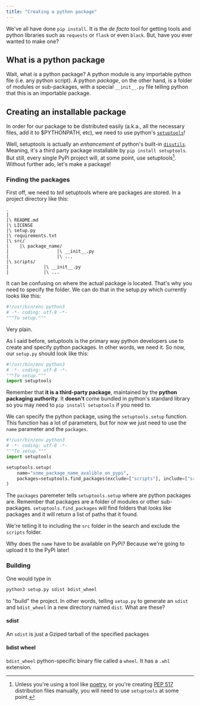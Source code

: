 ```yaml
---
title: "Creating a python package"
---
```


We've all have done `pip install`. It is the *de facto* tool for getting tools and python libraries such as `requests` or `flask` or even `black`. But, have you ever wanted to make one?

## What is a python package

Wait, what *is* a python package? A python module is any importable python file (i.e. any python script). A python *package*, on the other hand, is a folder of modules or sub-packages, with a special `__init__.py` file telling python that this is an importable package.

## Creating an installable package

In order for our package to be distributed easily (a.k.a., all the necessary files, add it to $PYTHONPATH, etc), we need to use python's [`setuptools`](https://pypi.org/project/setuptools/)!

Well, setuptools is actually an *enhancement* of python's built-in [`disutils`](https://docs.python.org/3/library/distutils.html). Meaning, it's a third party package installable by `pip install setuptools`. But still, every single PyPi project will, at some point, use setuptools[^1]. Without further ado, let's make a package!

### Finding the packages

First off, we need to *tell* setuptools where are packages are stored. In a project directory like this:

```
.
|
|\ README.md
|\ LICENSE
|\ setup.py
|\ requirements.txt
|\ src/
|    |\ package_name/
|                  |\ __init__.py
|                  |\ ...
|\ scripts/
|             |\ __init__.py
|             |\ ...
```

It can be confusing on where the actual package is located. That's why you need to specify the folder. We can do that in the setup.py which currently looks like this:

```python
#!/usr/bin/env python3
# -*- coding: utf-8 -*-
"""To setup."""
```

Very plain.

As I said before, setuptools is the primary way python developers use to create and specify python packages. In other words, we need it. So now, our `setup.py` should look like this:

```python
#!/usr/bin/env python3
# -*- coding: utf-8 -*-
"""To setup."""
import setuptools
```

Remember that **it is a third-party package**, maintained by the **python packaging authority**. It **doesn't** come bundled in python's standard library so you may need to `pip install setuptools` if you need to.

We can specify the python package, using the `setuptools.setup` function. This function has a lot of parameters, but for now we just need to use the `name` parameter and the `packages`.

```python
#!/usr/bin/env python3
# -*- coding: utf-8 -*-
"""To setup."""
import setuptools

setuptools.setup(
    name="some_package_name_avalible_on_pypi",
    packages=setuptools.find_packages(exclude=["scripts"], include=["src"])
)
```
The `packages` paremeter tells `setuptools.setup` where are python packages are. Remember that packages are a folder of modules or other sub-packages. `setuptools.find_packages` will find folders that looks like packages and it will return a list of paths that it found.

We're telling it to including the `src` folder in the search and exclude the `scripts` folder.

Why does the `name` have to be available on PyPi? Because we're going to upload it to the PyPi later!

### Building

One would type in

```python
python3 setup.py sdist bdist_wheel
```

to "build" the project. In other words, telling `setup.py` to generate an `sdist` and `bdist_wheel` in a new directory named `dist`. What are these?

#### sdist

An `sdist` is just a Gziped tarball of the specified packages


#### bdist wheel

`bdist_wheel` python-specific binary file called a `wheel`. It has a `.whl` extension.



[^1]: Unless you're using a tool like [poetry](https://github.com/python-poetry/poetry), or you're creating [PEP 517](https://www.python.org/dev/peps/pep-0517/) distribution files manually, you will need to use `setuptools` at some point.

